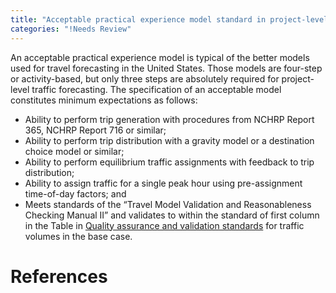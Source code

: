 ```yaml
---
title: "Acceptable practical experience model standard in project-level traffic forecasting"
categories: "!Needs Review"
---
```


An acceptable practical experience model is typical of the better models used for travel forecasting in the United States. Those models are four-step or activity-based, but only three steps are absolutely required for project-level traffic forecasting. The specification of an acceptable model constitutes minimum expectations as follows:

-   Ability to perform trip generation with procedures from NCHRP Report 365, NCHRP Report 716 or similar;
-   Ability to perform trip distribution with a gravity model or a destination choice model or similar;
-   Ability to perform equilibrium traffic assignments with feedback to trip distribution;
-   Ability to assign traffic for a single peak hour using pre-assignment time-of-day factors; and
-   Meets standards of the “Travel Model Validation and Reasonableness Checking Manual II” and validates to within the standard of first column in the Table in [Quality assurance and validation standards](Quality_assurance_and_validation_standards_in_project-level_traffic_forecasting) for traffic volumes in the base case.

References
==========

